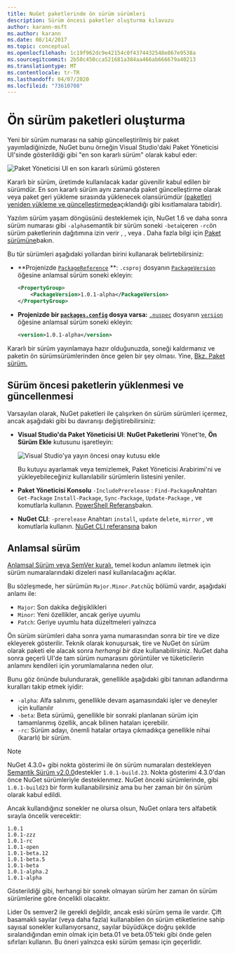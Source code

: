 ```yaml
---
title: NuGet paketlerinde ön sürüm sürümleri
description: Sürüm öncesi paketler oluşturma kılavuzu
author: karann-msft
ms.author: karann
ms.date: 08/14/2017
ms.topic: conceptual
ms.openlocfilehash: 1c19f962dc9e42154c0f4374432548e867e9538a
ms.sourcegitcommit: 2b50c450cca521681a384aa466ab666679a40213
ms.translationtype: MT
ms.contentlocale: tr-TR
ms.lasthandoff: 04/07/2020
ms.locfileid: "73610708"
---
```

# <a name="building-pre-release-packages"></a>Ön sürüm paketleri oluşturma

Yeni bir sürüm numarası na sahip güncelleştirilmiş bir paket yayımladiğinizde, NuGet bunu örneğin Visual Studio'daki Paket Yöneticisi UI'sinde gösterildiği gibi "en son kararlı sürüm" olarak kabul eder:

![Paket Yöneticisi UI en son kararlı sürümü gösteren](media/Prerelease_01-LatestStable.png)

Kararlı bir sürüm, üretimde kullanılacak kadar güvenilir kabul edilen bir sürümdür. En son kararlı sürüm aynı zamanda paket güncelleştirme olarak veya paket geri yükleme sırasında yüklenecek olansürümdür [(paketleri yeniden yükleme ve güncelleştirmede](../consume-packages/reinstalling-and-updating-packages.md)açıklandığı gibi kısıtlamalara tabidir).

Yazılım sürüm yaşam döngüsünü desteklemek için, NuGet 1.6 ve daha sonra sürüm numarası gibi `-alpha`semantik bir sürüm soneki `-beta`içeren `-rc`ön sürüm paketlerinin dağıtımına izin verir , , veya . Daha fazla bilgi için [Paket sürümüne](../concepts/package-versioning.md#pre-release-versions)bakın.

Bu tür sürümleri aşağıdaki yollardan birini kullanarak belirtebilirsiniz:

- **Projenizde [`PackageReference`](../consume-packages/package-references-in-project-files.md) **: `.csproj` dosyanın [`PackageVersion`](/dotnet/core/tools/csproj.md#packageversion) öğesine anlamsal sürüm soneki ekleyin:

    ```xml
    <PropertyGroup>
        <PackageVersion>1.0.1-alpha</PackageVersion>
    </PropertyGroup>
    ```

- **Projenizde bir [`packages.config`](../reference/packages-config.md) dosya varsa:** [`.nuspec`](../reference/nuspec.md) dosyanın [`version`](../reference/nuspec.md#version) öğesine anlamsal sürüm soneki ekleyin:

    ```xml
    <version>1.0.1-alpha</version>
    ```

Kararlı bir sürüm yayınlamaya hazır olduğunuzda, soneği kaldırmanız ve paketin ön sürümsürümlerinden önce gelen bir şey olması. Yine, [Bkz. Paket sürüm.](../concepts/package-versioning.md#pre-release-versions)

## <a name="installing-and-updating-pre-release-packages"></a>Sürüm öncesi paketlerin yüklenmesi ve güncellenmesi

Varsayılan olarak, NuGet paketleri ile çalışırken ön sürüm sürümleri içermez, ancak aşağıdaki gibi bu davranışı değiştirebilirsiniz:

- **Visual Studio'da Paket Yöneticisi UI**: **NuGet Paketlerini** Yönet'te, **Ön Sürüm Ekle** kutusunu işaretleyin:

    ![Visual Studio'ya yayın öncesi onay kutusu ekle](media/Prerelease_02-CheckPrerelease.png)

    Bu kutuyu ayarlamak veya temizlemek, Paket Yöneticisi Arabirimi'ni ve yükleyebileceğiniz kullanılabilir sürümlerin listesini yeniler.

- **Paket Yöneticisi Konsolu** `-IncludePrerelease` : `Find-Package`Anahtarı `Get-Package` `Install-Package`, `Sync-Package`, `Update-Package` , ve komutlarla kullanın. [PowerShell Referans](../reference/powershell-reference.md)bakın.

- **NuGet CLI**: `-prerelease` Anahtarı `install`, `update` `delete`, `mirror` , ve komutlarla kullanın. [NuGet CLI referansına](../reference/nuget-exe-cli-reference.md) bakın

## <a name="semantic-versioning"></a>Anlamsal sürüm

[Anlamsal Sürüm veya SemVer kuralı,](https://semver.org/spec/v1.0.0.html) temel kodun anlamını iletmek için sürüm numaralarındaki dizeleri nasıl kullanılacağını açıklar.

Bu sözleşmede, her sürümün `Major.Minor.Patch`üç bölümü vardır, aşağıdaki anlamı ile:

- `Major`: Son dakika değişiklikleri
- `Minor`: Yeni özellikler, ancak geriye uyumlu
- `Patch`: Geriye uyumlu hata düzeltmeleri yalnızca

Ön sürüm sürümleri daha sonra yama numarasından sonra bir tire ve dize ekleyerek gösterilir. Teknik olarak konuşursak, tire ve NuGet ön sürüm olarak paketi ele alacak sonra *herhangi bir* dize kullanabilirsiniz. NuGet daha sonra geçerli UI'de tam sürüm numarasını görüntüler ve tüketicilerin anlamını kendileri için yorumlamalarına neden olur.

Bunu göz önünde bulundurarak, genellikle aşağıdaki gibi tanınan adlandırma kuralları takip etmek iyidir:

- `-alpha`: Alfa salınımı, genellikle devam aşamasındaki işler ve deneyler için kullanılır
- `-beta`: Beta sürümü, genellikle bir sonraki planlanan sürüm için tamamlanmış özellik, ancak bilinen hataları içerebilir.
- `-rc`: Sürüm adayı, önemli hatalar ortaya çıkmadıkça genellikle nihai (kararlı) bir sürüm.

> [!Note]
> NuGet 4.3.0+ gibi nokta gösterimi ile ön sürüm numaraları destekleyen [Semantik Sürüm v2.0.0](https://semver.org/spec/v2.0.0.html)destekler `1.0.1-build.23`. Nokta gösterimi 4.3.0'dan önce NuGet sürümleriyle desteklenmez. NuGet önceki sürümlerinde, gibi `1.0.1-build23` bir form kullanabilirsiniz ama bu her zaman bir ön sürüm olarak kabul edildi.

Ancak kullandığınız sonekler ne olursa olsun, NuGet onlara ters alfabetik sırayla öncelik verecektir:

    1.0.1
    1.0.1-zzz
    1.0.1-rc
    1.0.1-open
    1.0.1-beta.12
    1.0.1-beta.5
    1.0.1-beta
    1.0.1-alpha.2
    1.0.1-alpha

Gösterildiği gibi, herhangi bir sonek olmayan sürüm her zaman ön sürüm sürümlerine göre öncelikli olacaktır.

Lider 0s semver2 ile gerekli değildir, ancak eski sürüm şema ile vardır. Çift basamaklı sayılar (veya daha fazla) kullanabilen ön sürüm etiketlerine sahip sayısal sonekler kullanıyorsanız, sayılar büyüdükçe doğru şekilde sıralandığından emin olmak için beta.01 ve beta.05'teki gibi önde gelen sıfırları kullanın. Bu öneri yalnızca eski sürüm şeması için geçerlidir.
